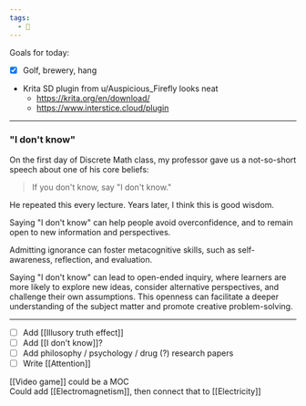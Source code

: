 ```yaml
---
tags:
  - 📓
---
```


Goals for today:
- [x] Golf, brewery, hang

- Krita SD plugin from u/Auspicious_Firefly looks neat
	- https://krita.org/en/download/
	- https://www.interstice.cloud/plugin

---

### "I don't know"
On the first day of Discrete Math class, my professor gave us a not-so-short speech about one of his core beliefs:  

>If you don't know, say "I don't know."  

He repeated this every lecture. Years later, I think this is good wisdom.

Saying "I don't know" can help people avoid overconfidence, and to remain open to new information and perspectives.  

Admitting ignorance can foster metacognitive skills, such as self-awareness, reflection, and evaluation.  

Saying "I don't know" can lead to open-ended inquiry, where learners are more likely to explore new ideas, consider alternative perspectives, and challenge their own assumptions. This openness can facilitate a deeper understanding of the subject matter and promote creative problem-solving.  

---

- [ ] Add [[Illusory truth effect]]  
- [ ] Add [[I don't know]]?
- [ ] Add philosophy / psychology / drug (?) research papers
- [ ] Write [[Attention]]

[[Video game]] could be a MOC  
Could add [[Electromagnetism]], then connect that to [[Electricity]]  

